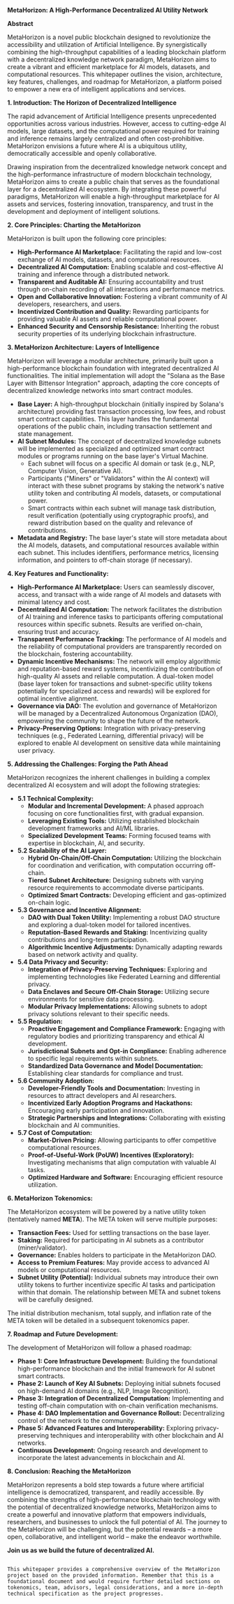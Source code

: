**MetaHorizon: A High-Performance Decentralized AI Utility Network**

**Abstract**

MetaHorizon is a novel public blockchain designed to revolutionize the accessibility and utilization of Artificial Intelligence. By synergistically combining the high-throughput capabilities of a leading blockchain platform with a decentralized knowledge network paradigm, MetaHorizon aims to create a vibrant and efficient marketplace for AI models, datasets, and computational resources. This whitepaper outlines the vision, architecture, key features, challenges, and roadmap for MetaHorizon, a platform poised to empower a new era of intelligent applications and services.

**1. Introduction: The Horizon of Decentralized Intelligence**

The rapid advancement of Artificial Intelligence presents unprecedented opportunities across various industries. However, access to cutting-edge AI models, large datasets, and the computational power required for training and inference remains largely centralized and often cost-prohibitive. MetaHorizon envisions a future where AI is a ubiquitous utility, democratically accessible and openly collaborative.

Drawing inspiration from the decentralized knowledge network concept and the high-performance infrastructure of modern blockchain technology, MetaHorizon aims to create a public chain that serves as the foundational layer for a decentralized AI ecosystem. By integrating these powerful paradigms, MetaHorizon will enable a high-throughput marketplace for AI assets and services, fostering innovation, transparency, and trust in the development and deployment of intelligent solutions.

**2. Core Principles: Charting the MetaHorizon**

MetaHorizon is built upon the following core principles:

* **High-Performance AI Marketplace:** Facilitating the rapid and low-cost exchange of AI models, datasets, and computational resources.
* **Decentralized AI Computation:** Enabling scalable and cost-effective AI training and inference through a distributed network.
* **Transparent and Auditable AI:** Ensuring accountability and trust through on-chain recording of all interactions and performance metrics.
* **Open and Collaborative Innovation:** Fostering a vibrant community of AI developers, researchers, and users.
* **Incentivized Contribution and Quality:** Rewarding participants for providing valuable AI assets and reliable computational power.
* **Enhanced Security and Censorship Resistance:** Inheriting the robust security properties of its underlying blockchain infrastructure.

**3. MetaHorizon Architecture: Layers of Intelligence**

MetaHorizon will leverage a modular architecture, primarily built upon a high-performance blockchain foundation with integrated decentralized AI functionalities. The initial implementation will adopt the "Solana as the Base Layer with Bittensor Integration" approach, adapting the core concepts of decentralized knowledge networks into smart contract modules.

* **Base Layer:** A high-throughput blockchain (initially inspired by Solana's architecture) providing fast transaction processing, low fees, and robust smart contract capabilities. This layer handles the fundamental operations of the public chain, including transaction settlement and state management.
* **AI Subnet Modules:** The concept of decentralized knowledge subnets will be implemented as specialized and optimized smart contract modules or programs running on the base layer's Virtual Machine.
    * Each subnet will focus on a specific AI domain or task (e.g., NLP, Computer Vision, Generative AI).
    * Participants ("Miners" or "Validators" within the AI context) will interact with these subnet programs by staking the network's native utility token and contributing AI models, datasets, or computational power.
    * Smart contracts within each subnet will manage task distribution, result verification (potentially using cryptographic proofs), and reward distribution based on the quality and relevance of contributions.
* **Metadata and Registry:** The base layer's state will store metadata about the AI models, datasets, and computational resources available within each subnet. This includes identifiers, performance metrics, licensing information, and pointers to off-chain storage (if necessary).

**4. Key Features and Functionality:**

* **High-Performance AI Marketplace:** Users can seamlessly discover, access, and transact with a wide range of AI models and datasets with minimal latency and cost.
* **Decentralized AI Computation:** The network facilitates the distribution of AI training and inference tasks to participants offering computational resources within specific subnets. Results are verified on-chain, ensuring trust and accuracy.
* **Transparent Performance Tracking:** The performance of AI models and the reliability of computational providers are transparently recorded on the blockchain, fostering accountability.
* **Dynamic Incentive Mechanisms:** The network will employ algorithmic and reputation-based reward systems, incentivizing the contribution of high-quality AI assets and reliable computation. A dual-token model (base layer token for transactions and subnet-specific utility tokens potentially for specialized access and rewards) will be explored for optimal incentive alignment.
* **Governance via DAO:** The evolution and governance of MetaHorizon will be managed by a Decentralized Autonomous Organization (DAO), empowering the community to shape the future of the network.
* **Privacy-Preserving Options:** Integration with privacy-preserving techniques (e.g., Federated Learning, differential privacy) will be explored to enable AI development on sensitive data while maintaining user privacy.

**5. Addressing the Challenges: Forging the Path Ahead**

MetaHorizon recognizes the inherent challenges in building a complex decentralized AI ecosystem and will adopt the following strategies:

* **5.1 Technical Complexity:**
    * **Modular and Incremental Development:** A phased approach focusing on core functionalities first, with gradual expansion.
    * **Leveraging Existing Tools:** Utilizing established blockchain development frameworks and AI/ML libraries.
    * **Specialized Development Teams:** Forming focused teams with expertise in blockchain, AI, and security.
* **5.2 Scalability of the AI Layer:**
    * **Hybrid On-Chain/Off-Chain Computation:** Utilizing the blockchain for coordination and verification, with computation occurring off-chain.
    * **Tiered Subnet Architecture:** Designing subnets with varying resource requirements to accommodate diverse participants.
    * **Optimized Smart Contracts:** Developing efficient and gas-optimized on-chain logic.
* **5.3 Governance and Incentive Alignment:**
    * **DAO with Dual Token Utility:** Implementing a robust DAO structure and exploring a dual-token model for tailored incentives.
    * **Reputation-Based Rewards and Staking:** Incentivizing quality contributions and long-term participation.
    * **Algorithmic Incentive Adjustments:** Dynamically adapting rewards based on network activity and quality.
* **5.4 Data Privacy and Security:**
    * **Integration of Privacy-Preserving Techniques:** Exploring and implementing technologies like Federated Learning and differential privacy.
    * **Data Enclaves and Secure Off-Chain Storage:** Utilizing secure environments for sensitive data processing.
    * **Modular Privacy Implementations:** Allowing subnets to adopt privacy solutions relevant to their specific needs.
* **5.5 Regulation:**
    * **Proactive Engagement and Compliance Framework:** Engaging with regulatory bodies and prioritizing transparency and ethical AI development.
    * **Jurisdictional Subnets and Opt-in Compliance:** Enabling adherence to specific legal requirements within subnets.
    * **Standardized Data Governance and Model Documentation:** Establishing clear standards for compliance and trust.
* **5.6 Community Adoption:**
    * **Developer-Friendly Tools and Documentation:** Investing in resources to attract developers and AI researchers.
    * **Incentivized Early Adoption Programs and Hackathons:** Encouraging early participation and innovation.
    * **Strategic Partnerships and Integrations:** Collaborating with existing blockchain and AI communities.
* **5.7 Cost of Computation:**
    * **Market-Driven Pricing:** Allowing participants to offer competitive computational resources.
    * **Proof-of-Useful-Work (PoUW) Incentives (Exploratory):** Investigating mechanisms that align computation with valuable AI tasks.
    * **Optimized Hardware and Software:** Encouraging efficient resource utilization.

**6. MetaHorizon Tokenomics:**

The MetaHorizon ecosystem will be powered by a native utility token (tentatively named **META**). The META token will serve multiple purposes:

* **Transaction Fees:** Used for settling transactions on the base layer.
* **Staking:** Required for participating in AI subnets as a contributor (miner/validator).
* **Governance:** Enables holders to participate in the MetaHorizon DAO.
* **Access to Premium Features:** May provide access to advanced AI models or computational resources.
* **Subnet Utility (Potential):** Individual subnets may introduce their own utility tokens to further incentivize specific AI tasks and participation within that domain. The relationship between META and subnet tokens will be carefully designed.

The initial distribution mechanism, total supply, and inflation rate of the META token will be detailed in a subsequent tokenomics paper.

**7. Roadmap and Future Development:**

The development of MetaHorizon will follow a phased roadmap:

* **Phase 1: Core Infrastructure Development:** Building the foundational high-performance blockchain and the initial framework for AI subnet smart contracts.
* **Phase 2: Launch of Key AI Subnets:** Deploying initial subnets focused on high-demand AI domains (e.g., NLP, Image Recognition).
* **Phase 3: Integration of Decentralized Computation:** Implementing and testing off-chain computation with on-chain verification mechanisms.
* **Phase 4: DAO Implementation and Governance Rollout:** Decentralizing control of the network to the community.
* **Phase 5: Advanced Features and Interoperability:** Exploring privacy-preserving techniques and interoperability with other blockchain and AI networks.
* **Continuous Development:** Ongoing research and development to incorporate the latest advancements in blockchain and AI.

**8. Conclusion: Reaching the MetaHorizon**

MetaHorizon represents a bold step towards a future where artificial intelligence is democratized, transparent, and readily accessible. By combining the strengths of high-performance blockchain technology with the potential of decentralized knowledge networks, MetaHorizon aims to create a powerful and innovative platform that empowers individuals, researchers, and businesses to unlock the full potential of AI. The journey to the MetaHorizon will be challenging, but the potential rewards – a more open, collaborative, and intelligent world – make the endeavor worthwhile.

**Join us as we build the future of decentralized AI.**
```

This whitepaper provides a comprehensive overview of the MetaHorizon project based on the provided information. Remember that this is a foundational document and would require further detailed sections on tokenomics, team, advisors, legal considerations, and a more in-depth technical specification as the project progresses.
